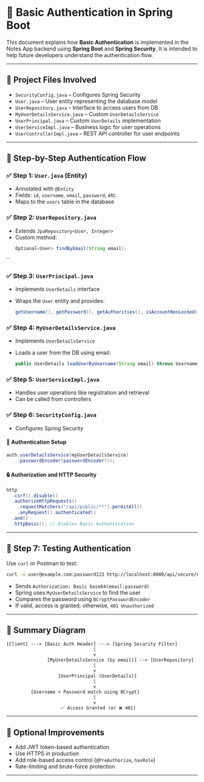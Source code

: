 # 🔐 Basic Authentication in Spring Boot

This document explains how **Basic Authentication** is implemented in the Notes App backend using **Spring Boot** and **Spring Security**. It is intended to help future developers understand the authentication flow.

---

## 📁 Project Files Involved

- `SecurityConfig.java` – Configures Spring Security
- `User.java` – User entity representing the database model
- `UserRepository.java` – Interface to access users from DB
- `MyUserDetailsService.java` – Custom `UserDetailsService`
- `UserPrincipal.java` – Custom `UserDetails` implementation
- `UserServiceImpl.java` – Business logic for user operations
- `UserControllerImpl.java` – REST API controller for user endpoints

---

## 🧭 Step-by-Step Authentication Flow

### ✅ Step 1: `User.java` (Entity)
- Annotated with `@Entity`
- Fields: `id`, `username`, `email`, `password`, etc.
- Maps to the `users` table in the database

### ✅ Step 2: `UserRepository.java`
- Extends `JpaRepository<User, Integer>`
- Custom method:
  ```java
  Optional<User> findByEmail(String email);
``

### ✅ Step 3: `UserPrincipal.java`

* Implements `UserDetails` interface
* Wraps the `User` entity and provides:

  ```java
  getUsername(), getPassword(), getAuthorities(), isAccountNonLocked(), etc.
  ```

### ✅ Step 4: `MyUserDetailsService.java`

* Implements `UserDetailsService`
* Loads a user from the DB using email:

  ```java
  public UserDetails loadUserByUsername(String email) throws UsernameNotFoundException
  ```

### ✅ Step 5: `UserServiceImpl.java`

* Handles user operations like registration and retrieval
* Can be called from controllers

### ✅ Step 6: `SecurityConfig.java`

* Configures Spring Security

#### 🔐 Authentication Setup

```java
auth.userDetailsService(myUserDetailsService)
    .passwordEncoder(passwordEncoder());
```

#### 🔒 Authorization and HTTP Security

```java
http
  .csrf().disable()
  .authorizeHttpRequests()
    .requestMatchers("/api/public/**").permitAll()
    .anyRequest().authenticated()
  .and()
  .httpBasic(); // Enables Basic Authentication
```

---

## 🧪 Step 7: Testing Authentication

Use `curl` or Postman to test:

```bash
curl -u user@example.com:password123 http://localhost:8080/api/secure/notes
```

* Sends `Authorization: Basic base64(email:password)`
* Spring uses `MyUserDetailsService` to find the user
* Compares the password using `BCryptPasswordEncoder`
* If valid, access is granted; otherwise, `401 Unauthorized`

---

## 🧠 Summary Diagram

```text
[Client] ---> [Basic Auth Header] ---> [Spring Security Filter]
                                |
                                v
               [MyUserDetailsService (by email)] --> [UserRepository]
                                |
                                v
                   [UserPrincipal (UserDetails)]
                                |
                                v
         [Username + Password match using BCrypt]
                                |
                                v
                    ✅ Access Granted (or ❌ 401)
```

---

## 📌 Optional Improvements

* Add JWT token-based authentication
* Use HTTPS in production
* Add role-based access control (`@PreAuthorize`, `hasRole`)
* Rate-limiting and brute-force protection

---
